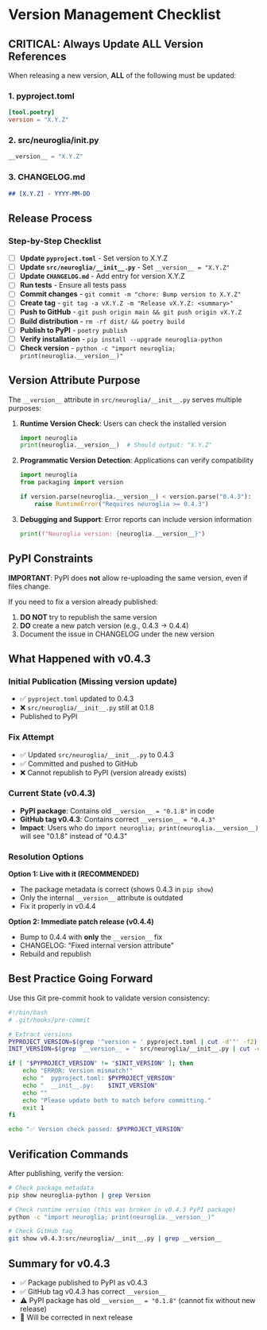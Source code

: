 # Version Management Checklist

## CRITICAL: Always Update ALL Version References

When releasing a new version, **ALL** of the following must be updated:

### 1. pyproject.toml

```toml
[tool.poetry]
version = "X.Y.Z"
```

### 2. src/neuroglia/**init**.py

```python
__version__ = "X.Y.Z"
```

### 3. CHANGELOG.md

```markdown
## [X.Y.Z] - YYYY-MM-DD
```

## Release Process

### Step-by-Step Checklist

- [ ] **Update `pyproject.toml`** - Set version to X.Y.Z
- [ ] **Update `src/neuroglia/__init__.py`** - Set `__version__ = "X.Y.Z"`
- [ ] **Update `CHANGELOG.md`** - Add entry for version X.Y.Z
- [ ] **Run tests** - Ensure all tests pass
- [ ] **Commit changes** - `git commit -m "chore: Bump version to X.Y.Z"`
- [ ] **Create tag** - `git tag -a vX.Y.Z -m "Release vX.Y.Z: <summary>"`
- [ ] **Push to GitHub** - `git push origin main && git push origin vX.Y.Z`
- [ ] **Build distribution** - `rm -rf dist/ && poetry build`
- [ ] **Publish to PyPI** - `poetry publish`
- [ ] **Verify installation** - `pip install --upgrade neuroglia-python`
- [ ] **Check version** - `python -c "import neuroglia; print(neuroglia.__version__)"`

## Version Attribute Purpose

The `__version__` attribute in `src/neuroglia/__init__.py` serves multiple purposes:

1. **Runtime Version Check**: Users can check the installed version

   ```python
   import neuroglia
   print(neuroglia.__version__)  # Should output: "X.Y.Z"
   ```

2. **Programmatic Version Detection**: Applications can verify compatibility

   ```python
   import neuroglia
   from packaging import version

   if version.parse(neuroglia.__version__) < version.parse("0.4.3"):
       raise RuntimeError("Requires neuroglia >= 0.4.3")
   ```

3. **Debugging and Support**: Error reports can include version information

   ```python
   print(f"Neuroglia version: {neuroglia.__version__}")
   ```

## PyPI Constraints

**IMPORTANT**: PyPI does **not** allow re-uploading the same version, even if files change.

If you need to fix a version already published:

1. **DO NOT** try to republish the same version
2. **DO** create a new patch version (e.g., 0.4.3 → 0.4.4)
3. Document the issue in CHANGELOG under the new version

## What Happened with v0.4.3

### Initial Publication (Missing **version** update)

- ✅ `pyproject.toml` updated to 0.4.3
- ❌ `src/neuroglia/__init__.py` still at 0.1.8
- Published to PyPI

### Fix Attempt

- ✅ Updated `src/neuroglia/__init__.py` to 0.4.3
- ✅ Committed and pushed to GitHub
- ❌ Cannot republish to PyPI (version already exists)

### Current State (v0.4.3)

- **PyPI package**: Contains old `__version__ = "0.1.8"` in code
- **GitHub tag v0.4.3**: Contains correct `__version__ = "0.4.3"`
- **Impact**: Users who do `import neuroglia; print(neuroglia.__version__)` will see "0.1.8" instead of "0.4.3"

### Resolution Options

**Option 1: Live with it (RECOMMENDED)**

- The package metadata is correct (shows 0.4.3 in `pip show`)
- Only the internal `__version__` attribute is outdated
- Fix it properly in v0.4.4

**Option 2: Immediate patch release (v0.4.4)**

- Bump to 0.4.4 with **only** the `__version__` fix
- CHANGELOG: "Fixed internal version attribute"
- Rebuild and republish

## Best Practice Going Forward

Use this Git pre-commit hook to validate version consistency:

```bash
#!/bin/bash
# .git/hooks/pre-commit

# Extract versions
PYPROJECT_VERSION=$(grep '^version = ' pyproject.toml | cut -d'"' -f2)
INIT_VERSION=$(grep '__version__ = ' src/neuroglia/__init__.py | cut -d'"' -f2)

if [ "$PYPROJECT_VERSION" != "$INIT_VERSION" ]; then
    echo "ERROR: Version mismatch!"
    echo "  pyproject.toml: $PYPROJECT_VERSION"
    echo "  __init__.py:    $INIT_VERSION"
    echo ""
    echo "Please update both to match before committing."
    exit 1
fi

echo "✅ Version check passed: $PYPROJECT_VERSION"
```

## Verification Commands

After publishing, verify the version:

```bash
# Check package metadata
pip show neuroglia-python | grep Version

# Check runtime version (this was broken in v0.4.3 PyPI package)
python -c "import neuroglia; print(neuroglia.__version__)"

# Check GitHub tag
git show v0.4.3:src/neuroglia/__init__.py | grep __version__
```

## Summary for v0.4.3

- ✅ Package published to PyPI as v0.4.3
- ✅ GitHub tag v0.4.3 has correct `__version__`
- ⚠️ PyPI package has old `__version__ = "0.1.8"` (cannot fix without new release)
- 📝 Will be corrected in next release

